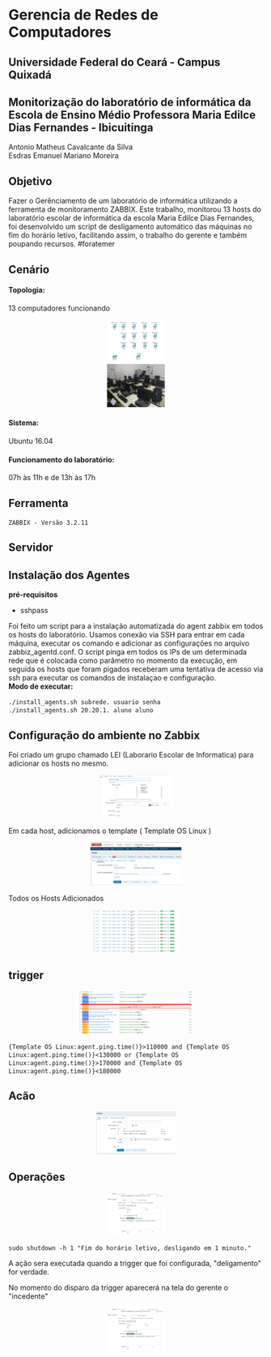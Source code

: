 # Gerencia de Redes de Computadores
## Universidade Federal do Ceará - Campus Quixadá

## Monitorização do laboratório de informática da Escola de Ensino Médio Professora Maria Edilce Dias Fernandes - Ibicuitinga


Antonio Matheus Cavalcante da Silva <br>
Esdras Emanuel Mariano Moreira

## Objetivo
Fazer o Gerênciamento de um laboratório de informática utilizando a ferramenta de monitoramento ZABBIX. Este trabalho, monitorou 13 hosts do laboratório escolar de informática da escola Maria Edilce Dias Fernandes, foi desenvolvido um script de desligamento automático das máquinas no fim do horário letivo, facilitando assim, o trabalho do gerente e também poupando recursos. #foratemer

## Cenário

#### Topologia:
13 computadores funcionando

<div align="center"><img src="img/Topologia.png" alt="" style="width:80; height:85px;"/></div>
<div align="center"><img src="IMG_20180615_142344.jpg" alt="" style="width:80; height:85px;"/></div>

#### Sistema:
Ubuntu 16.04 

#### Funcionamento do laboratório: 
07h às 11h e de 13h às 17h

## Ferramenta
```
ZABBIX - Versão 3.2.11
```
## Servidor


## Instalação dos Agentes
**pré-requisitos**
- sshpass

Foi feito um script para a instalação automatizada do agent zabbix em todos os hosts do laboratório. Usamos conexão via SSH para entrar em cada máquina, executar os comando e adicionar as configurações no arquivo zabbiz_agentd.conf.
O script pinga em todos os IPs de um determinada rede que é colocada como parâmetro no momento da execução, em seguida os hosts que foram pigados receberam uma tentativa de acesso via ssh para executar os comandos de instalaçao e configuração. <br>
**Modo de executar:**
```
./install_agents.sh subrede. usuario senha
./install_agents.sh 20.20.1. aluno aluno
```

## Configuração do ambiente no Zabbix

Foi criado um grupo chamado LEI (Laborario Escolar de Informatica) para adicionar os hosts no mesmo.
<div align="center"><img src="img/gerencia06.png" alt="" style="width:80; height:85px;"/></div>

Em cada host, adicionamos o template ( Template OS Linux )
<div align="center"><img src="img/gerencia07.png" alt="" style="width:80; height:85px;"/></div>

Todos os Hosts Adicionados 
<div align="center"><img src="img/gerencia08.png" alt="" style="width:80; height:85px;"/></div>

## trigger

<div align="center"><img src="img/gerencia09.png" alt="" style="width:80; height:85px;"/></div>

```
{Template OS Linux:agent.ping.time()}>110000 and {Template OS Linux:agent.ping.time()}<130000 or {Template OS Linux:agent.ping.time()}>170000 and {Template OS Linux:agent.ping.time()}<180000
```
## Acão

<div align="center"><img src="img/gerencia04.png" alt="" style="width:80; height:85px;"/></div>

## Operações
<div align="center"><img src="img/gerencia05.png" alt="" style="width:80; height:85px;"/></div>

```
sudo shutdown -h 1 "Fim do horário letivo, desligando em 1 minuto."
```
 A ação sera executada quando a trigger que foi configurada, "deligamento" for verdade.
 
 No momento do disparo da trigger aparecerá na tela do gerente o "incedente" 
 <div align="center"><img src="img/gerencia05.png" alt="" style="width:80; height:85px;"/></div>

 
